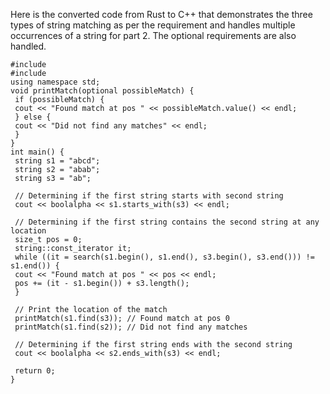 Here is the converted code from Rust to C++ that demonstrates the three types of string matching as per the requirement and handles multiple occurrences of a string for part 2. The optional requirements are also handled.
```
#include 
#include 
using namespace std;
void printMatch(optional possibleMatch) {
 if (possibleMatch) {
 cout << "Found match at pos " << possibleMatch.value() << endl;
 } else {
 cout << "Did not find any matches" << endl;
 }
}
int main() {
 string s1 = "abcd";
 string s2 = "abab";
 string s3 = "ab";
 
 // Determining if the first string starts with second string
 cout << boolalpha << s1.starts_with(s3) << endl;
 
 // Determining if the first string contains the second string at any location
 size_t pos = 0;
 string::const_iterator it;
 while ((it = search(s1.begin(), s1.end(), s3.begin(), s3.end())) != s1.end()) {
 cout << "Found match at pos " << pos << endl;
 pos += (it - s1.begin()) + s3.length();
 }
 
 // Print the location of the match 
 printMatch(s1.find(s3)); // Found match at pos 0
 printMatch(s1.find(s2)); // Did not find any matches
 
 // Determining if the first string ends with the second string
 cout << boolalpha << s2.ends_with(s3) << endl;
 
 return 0;
}
```

